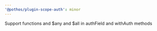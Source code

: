 ```yaml
---
'@pothos/plugin-scope-auth': minor
---
```


Support functions and $any and $all in authField and withAuth methods
